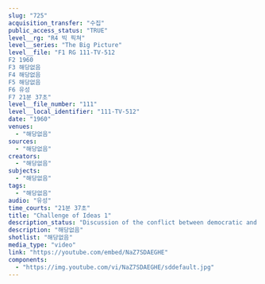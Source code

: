 ```yaml
---
slug: "725"
acquisition_transfer: "수집"
public_access_status: "TRUE"
level__rg: "R4 빅 픽쳐"
level__series: "The Big Picture"
level__file: "F1 RG 111-TV-512
F2 1960
F3 해당없음
F4 해당없음
F5 해당없음
F6 유성
F7 21분 37초"
level__file_number: "111"
level__local_identifier: "111-TV-512"
date: "1960"
venues: 
  - "해당없음"
sources: 
  - "해당없음"
creators: 
  - "해당없음"
subjects: 
  - "해당없음"
tags: 
  - "해당없음"
audio: "유성"
time_courts: "21분 37초"
title: "Challenge of Ideas 1"
description_status: "Discussion of the conflict between democratic and communistic philosophies. Speakers include John Wayne, Helen Hayes, Edward R. Murrow, Lowell Thomas and others."
description: "해당없음"
shotlist: "해당없음"
media_type: "video"
link: "https://youtube.com/embed/NaZ7SDAEGHE"
components: 
  - "https://img.youtube.com/vi/NaZ7SDAEGHE/sddefault.jpg"
---
```

